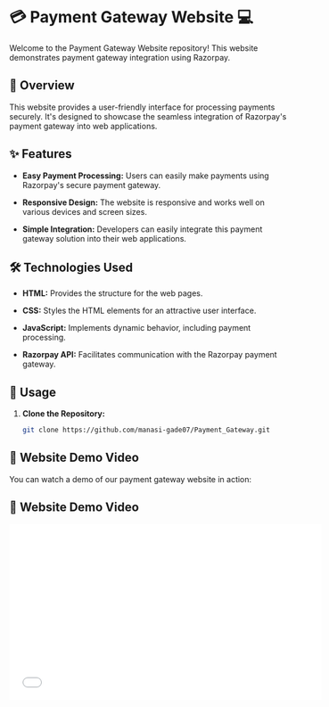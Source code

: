 # 💳 Payment Gateway Website 💻

Welcome to the Payment Gateway Website repository! This website demonstrates payment gateway integration using Razorpay.

## 🌟 Overview

This website provides a user-friendly interface for processing payments securely. It's designed to showcase the seamless integration of Razorpay's payment gateway into web applications.

## ✨ Features

- **Easy Payment Processing:** Users can easily make payments using Razorpay's secure payment gateway.
  
- **Responsive Design:** The website is responsive and works well on various devices and screen sizes.
  
- **Simple Integration:** Developers can easily integrate this payment gateway solution into their web applications.

## 🛠️ Technologies Used

- **HTML:** Provides the structure for the web pages.
  
- **CSS:** Styles the HTML elements for an attractive user interface.
  
- **JavaScript:** Implements dynamic behavior, including payment processing.
  
- **Razorpay API:** Facilitates communication with the Razorpay payment gateway.

## 🚀 Usage

1. **Clone the Repository:**
   ```bash
   git clone https://github.com/manasi-gade07/Payment_Gateway.git

## 🎥 Website Demo Video

You can watch a demo of our payment gateway website in action:

## 🎥 Website Demo Video

<iframe width="560" height="315" src="Maitree Foundation - Google Chrome 2024-03-19 17-59-10.mp4" frameborder="0" allowfullscreen></iframe>

